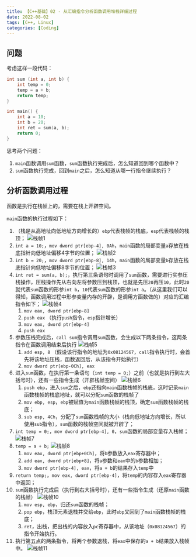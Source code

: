 ```yaml
---
title: 【C++基础】02 - 从汇编指令分析函数调用堆栈详细过程
date: 2022-08-02
tags: [C++, Linux]
categories: [Coding]
---
```


## 问题
考虑这样一段代码：  
```C++
int sum (int a, int b) {
    int temp = 0;
    temp = a + b;
    return temp;
}

int main() {
    int a = 10;
    int b = 20;
    int ret = sum(a, b);
    return 0;
}
```

思考两个问题：  
1. `main`函数调用`sum`函数，`sum`函数执行完成后，怎么知道回到哪个函数中？
2. `sum`函数执行完成，回到`main`之后，怎么知道从哪一行指令继续执行？


## 分析函数调用过程
函数是执行在栈帧上的，需要在栈上开辟空间。

`main`函数的执行过程如下：  
1. （栈是从高地址向低地址方向增长的）`ebp`代表栈帧的栈底，`esp`代表栈帧的栈顶；
   ![](/post_images/posts/Coding/C++基础/栈帧1.jpg "栈帧1")
2. `int a = 10;`，`mov dword ptr[ebp-4], 0Ah`，`main`函数的局部变量`a`存放在栈底指针向低地址偏移4字节的位置；
   ![](/post_images/posts/Coding/C++基础/栈帧2.jpg "栈帧2")
3. `int b = 20;`，`mov dword ptr[ebp-8], 14h`，`main`函数的局部变量`b`存放在栈底指针向低地址偏移8字节的位置；
   ![](/post_images/posts/Coding/C++基础/栈帧3.jpg "栈帧3")
4. `int ret = sum(a, b);`，执行第三条语句时调用了`sum`函数，需要进行实参压栈操作，压栈操作先从右向左将参数压到栈顶，也就是先压`20`再压`10`，此时`20`就代表`sum`函数的形参`int b`，`10`代表`sum`函数的形参`int a`。（从这里我们可以得知，函数调用过程中形参变量内存的开辟，是调用方函数做的）对应的汇编指令如下；
   ![](/post_images/posts/Coding/C++基础/栈帧4.jpg "栈帧4")
   1. `mov eax, dword ptr[ebp-8]`
   2. `push eax` （执行`push`指令，`esp`指针增长）
   3. `mov eax, dword ptr[ebp-4]`
   4. `push eax`
5. 参数压栈完成后，`call sum`指令调用`sum`函数，会生成以下两条指令，这两条指令在函数调用结束后执行
   ![](/post_images/posts/Coding/C++基础/栈帧5.jpg "栈帧5")
   1. `add esp, 8` （假设该行指令的地址为`0x08124567`，`call`指令执行时，会首先将该地址压栈，函数返回后，从该指令开始执行）
   2. `mov dword ptr[ebp-0Ch], eax`
6. 进入`sum`函数，在执行第一条语句（`int temp = 0;`）之前（也就是执行到左大括号时），还有一些指令生成（开辟栈帧空间）
   ![](/post_images/posts/Coding/C++基础/栈帧6.jpg "栈帧6")
   1. `push ebp`，进入`sum`之后，`ebp`还指向`main`函数栈帧的栈底，这时记录`main`函数栈帧的栈底地址，就可以分配`sum`函数的栈帧了
   2. `mov ebp, esp`，`ebp`被赋值为`main`函数栈帧的栈顶，确定`sum`函数栈帧的栈底；
   3. `sub esp, 4Ch`，分配了`sum`函数栈帧的大小（栈向低地址方向增长，所以使用`sub`指令），`sum`函数的栈帧空间就被开辟了；
7. `int temp = 0;`，`mov dword ptr[ebp-4], 0`，`sum`函数的局部变量存入栈帧；
   ![](/post_images/posts/Coding/C++基础/栈帧7.jpg "栈帧7")
8. `temp = a + b;`
   ![](/post_images/posts/Coding/C++基础/栈帧8.jpg "栈帧8")
   1. `mov eax, dword ptr[ebp+0Ch]`，将`b`参数放入`eax`寄存器中；
   2. `add eax, dword ptr[ebp+8]`，将`a`参数和`eax`中的`b`参数相加；
   3. `mov dword ptr[ebp-4], eax`，将`a + b`的结果存入`temp`中
9.  `return temp;`，`mov eax, dword ptr[ebp-4]`，将`temp`的内容存入`eax`寄存器中返回；
10. `sum`函数执行完成后（执行到右大括号时），还有一些指令生成（还原`main`函数的栈帧）
    ![](/post_images/posts/Coding/C++基础/栈帧10.jpg "栈帧10")
    1.  `mov esp, ebp`，归还`sum`函数的栈帧；
    2.  `pop ebp`，栈顶元素退栈并交给`ebp`，此时`ebp`又回到了`main`函数栈帧的栈底；
    3.  `ret`，出栈，把出栈的内容放入`pc`寄存器中，从该地址（`0x08124567`）的指令开始执行。
11. 执行第五点的两条指令，将两个参数退栈，将`eax`中保存的`a + b`结果放入栈帧中。
    ![](/post_images/posts/Coding/C++基础/栈帧11.jpg "栈帧11")